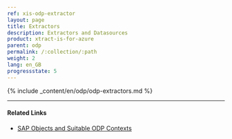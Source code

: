 ```yaml
---
ref: xis-odp-extractor
layout: page
title: Extractors
description: Extractors and Datasources
product: xtract-is-for-azure
parent: odp
permalink: /:collection/:path
weight: 2
lang: en_GB
progressstate: 5
---
```


{% include _content/en/odp/odp-extractors.md %}

****
#### Related Links
- [SAP Objects and Suitable ODP Contexts](../odp#about-xtract-odp)

